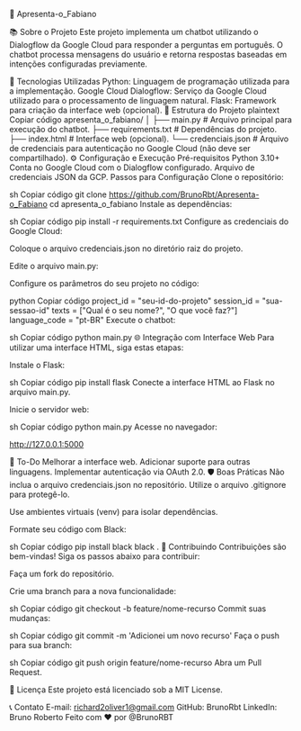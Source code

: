 🤖 Apresenta-o_Fabiano


📚 Sobre o Projeto
Este projeto implementa um chatbot utilizando o Dialogflow da Google Cloud para responder a perguntas em português. O chatbot processa mensagens do usuário e retorna respostas baseadas em intenções configuradas previamente.

🚀 Tecnologias Utilizadas
Python: Linguagem de programação utilizada para a implementação.
Google Cloud Dialogflow: Serviço da Google Cloud utilizado para o processamento de linguagem natural.
Flask: Framework para criação da interface web (opcional).
📂 Estrutura do Projeto
plaintext
Copiar código
apresenta_o_fabiano/
│
├── main.py                # Arquivo principal para execução do chatbot.
├── requirements.txt       # Dependências do projeto.
├── index.html             # Interface web (opcional).
└── credenciais.json       # Arquivo de credenciais para autenticação no Google Cloud (não deve ser compartilhado).
⚙️ Configuração e Execução
Pré-requisitos
Python 3.10+
Conta no Google Cloud com o Dialogflow configurado.
Arquivo de credenciais JSON da GCP.
Passos para Configuração
Clone o repositório:

sh
Copiar código
git clone https://github.com/BrunoRbt/Apresenta-o_Fabiano
cd apresenta_o_fabiano
Instale as dependências:

sh
Copiar código
pip install -r requirements.txt
Configure as credenciais do Google Cloud:

Coloque o arquivo credenciais.json no diretório raiz do projeto.

Edite o arquivo main.py:

Configure os parâmetros do seu projeto no código:

python
Copiar código
project_id = "seu-id-do-projeto"
session_id = "sua-sessao-id"
texts = ["Qual é o seu nome?", "O que você faz?"]
language_code = "pt-BR"
Execute o chatbot:

sh
Copiar código
python main.py
🌐 Integração com Interface Web
Para utilizar uma interface HTML, siga estas etapas:

Instale o Flask:

sh
Copiar código
pip install flask
Conecte a interface HTML ao Flask no arquivo main.py.

Inicie o servidor web:

sh
Copiar código
python main.py
Acesse no navegador:

http://127.0.0.1:5000

🧩 To-Do
Melhorar a interface web.
Adicionar suporte para outras linguagens.
Implementar autenticação via OAuth 2.0.
🛡️ Boas Práticas
Não inclua o arquivo credenciais.json no repositório. Utilize o arquivo .gitignore para protegê-lo.

Use ambientes virtuais (venv) para isolar dependências.

Formate seu código com Black:

sh
Copiar código
pip install black
black .
🤝 Contribuindo
Contribuições são bem-vindas! Siga os passos abaixo para contribuir:

Faça um fork do repositório.

Crie uma branch para a nova funcionalidade:

sh
Copiar código
git checkout -b feature/nome-recurso
Commit suas mudanças:

sh
Copiar código
git commit -m 'Adicionei um novo recurso'
Faça o push para sua branch:

sh
Copiar código
git push origin feature/nome-recurso
Abra um Pull Request.

📄 Licença
Este projeto está licenciado sob a MIT License.

📞 Contato
E-mail: richard2oliver1@gmail.com
GitHub: BrunoRbt
LinkedIn: Bruno Roberto
Feito com ❤️ por @BrunoRBT
